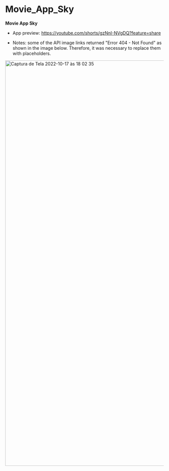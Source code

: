 # Movie_App_Sky
<strong>Movie App Sky</strong>


- App preview: https://youtube.com/shorts/gzNnI-NVgDQ?feature=share


- Notes: some of the API image links returned "Error 404 - Not Found" as shown in the image below. Therefore, it was necessary to replace them with placeholders.
<img width="1289" alt="Captura de Tela 2022-10-17 às 18 02 35" src="https://user-images.githubusercontent.com/60974082/196282907-97fdbd1e-8467-4903-b952-3d5442551b28.png">
